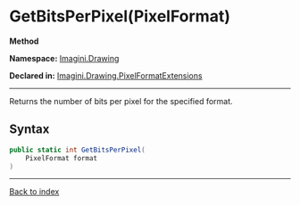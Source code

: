 # GetBitsPerPixel(PixelFormat)

**Method**

**Namespace:** [Imagini.Drawing](Imagini.Drawing.md)

**Declared in:** [Imagini.Drawing.PixelFormatExtensions](Imagini.Drawing.PixelFormatExtensions.md)

------



Returns the number of bits per pixel for the specified format.


## Syntax

```csharp
public static int GetBitsPerPixel(
	PixelFormat format
)
```

------

[Back to index](index.md)